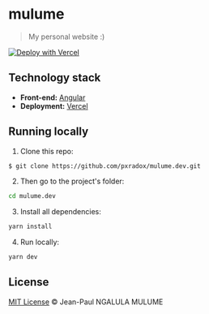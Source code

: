 # mulume

> My personal website :)

[![Deploy with Vercel](https://vercel.com/button)](https://vercel.com/new/project?repository=https://github.com/pxradox/mulume.dev)

## Technology stack

- **Front-end:** [Angular](https://angular.io/)
- **Deployment:** [Vercel](https://vercel.com/)

## Running locally

1. Clone this repo:

```sh
$ git clone https://github.com/pxradox/mulume.dev.git
```

2. Then go to the project's folder:

```sh
cd mulume.dev
```

3. Install all dependencies:

```sh
yarn install
```

4. Run locally:

```sh
yarn dev
```

## License

[MIT License](./LICENSE) © Jean-Paul NGALULA MULUME

